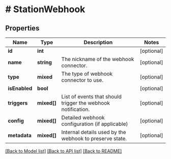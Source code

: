 # # StationWebhook

## Properties

Name | Type | Description | Notes
------------ | ------------- | ------------- | -------------
**id** | **int** |  | [optional]
**name** | **string** | The nickname of the webhook connector. | [optional]
**type** | **mixed** | The type of webhook connector to use. | [optional]
**isEnabled** | **bool** |  | [optional]
**triggers** | **mixed[]** | List of events that should trigger the webhook notification. | [optional]
**config** | **mixed[]** | Detailed webhook configuration (if applicable) | [optional]
**metadata** | **mixed[]** | Internal details used by the webhook to preserve state. | [optional]

[[Back to Model list]](../../README.md#models) [[Back to API list]](../../README.md#endpoints) [[Back to README]](../../README.md)
